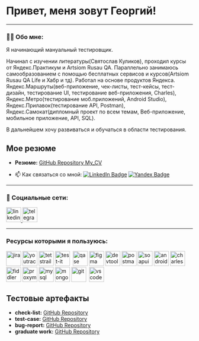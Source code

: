 # Привет, меня зовут Георгий!

---

### 👨‍💻 Обо мне:

Я начинающий мануальный тестировщик. 

Начинал с изучении литературы(Святослав Куликов), проходил курсы от Яндекс.Практикум и Artsiom Rusau QA. Параллельно занимаюсь самообразованием с помощью бесплатных сервисов и курсов(Artsiom Rusau QA Life и Хабр и тд). 
Работал на основе продуктов Яндекса. Яндекс.Маршруты(веб-приложение, чек-листы, тест-кейсы, тест-дизайн, тестирование UI, тестирование веб-приложения, Charles), Яндекс.Метро(тестирование моб.приложений, Android Studio), Яндекс.Прилавок(тестирование API, Postman), Яндекс.Самокат(дипломный проект по всем темам, Веб-приложение, мобильное приложение, API, SQL).

В дальнейшем хочу развиваться и обучаться в области тестирования.

## Мое резюме

- **Резюме:** [GitHub Repository My_CV](https://github.com/GeorgeVinichuk/My_CV/)


- 📫 Как связаться со мной: [![LinkedIn Badge](https://img.shields.io/badge/-@georgevinichuk-blue?style=flat&logo=LinkedIn&logoColor=white)](https://www.linkedin.com/in/georgevinichuk/) [![Yandex Badge](https://img.shields.io/badge/-Yandex-red?style=flat&logo=Yandex&logoColor=white)](mailto:vinichukg@yandex.ru) 

---

### 🤝 Социальные сети:

  <div id="badges">
    <a href="https://www.linkedin.com/in/georgevinichuk/" target="_blank">
      <img src="https://cdn-icons-png.flaticon.com/512/2504/2504799.png" width="40" height="40" alt="linkedin" />
    </a>
    <a href="https://t.me/vinichukgeorge" target="_blank">
      <img src="https://cdn-icons-png.flaticon.com/512/2111/2111646.png" width="40" height="40" alt="telegram" />
    </a>
  </div>

---

### Ресурсы которыми я пользуюсь:

<div>
  
  <img src="https://cdn.jsdelivr.net/gh/devicons/devicon/icons/jira/jira-original.svg" title="jira" alt="jira" width="40" height="40"/>
  <img src="https://upload.wikimedia.org/wikipedia/commons/thumb/8/8d/YouTrack_Icon.svg/1024px-YouTrack_Icon.svg.png?20200803082248" title="youtrack" alt="youtrack" width="40" height="40"/>
  <img src="https://codahosted.io/packs/21236/unversioned/assets/LOGO/ba1091c59bab89cd2fd0f289622731fe16113d7b00905abe64759c313a4b73b76c1b0426076ed76cb74752234c734131df46992d5b8b48fc13e264240e4f7119f736cfeb64df36ded54b5cbf6198b9cadedf18dd0cac5c7dbcd16e6336c29363cd1292ba" title="testrail" alt="tetstrail" width="40" height="40"/>
  <img src="https://docs.testit.software/images/testit_logo_icon.png" title="test-it" alt="test-it" width="40" height="40"/>&nbsp
  <img src="https://luna1.co/eb0187.png" title="qase" alt="qase" width="40" height="40"/>
  <img src="https://cdn.jsdelivr.net/gh/devicons/devicon/icons/figma/figma-original.svg" title="figma" alt="figma" width="40" height="40"/>
<img src="https://d33wubrfki0l68.cloudfront.net/38b5c953a4667366685d55db55d057c86db1fc54/a0fdc/static/acae6b24d940347661ca901ea07f47c1/chrome-dev-logo-icon.png" title="devtools" alt="devtools" width="40" height="40"/>
  <img src="https://img.uxwing.com/wp-content/themes/uxwing/download/brands-social-media/postman-icon.svg" title="postman" alt="postman" width="40" height="40"/>
  <img src="https://static0.smartbear.co/smartbearbrand/media/images/home/soapui-icon.svg" title="soapui" alt="soapui" width="40" height="40"/>
  <img src="https://cdn.jsdelivr.net/gh/devicons/devicon/icons/androidstudio/androidstudio-original.svg" title="android-studio" alt="android-studio" width="40" height="40"/>
  <img src="https://cdn.icon-icons.com/icons2/3053/PNG/512/charles_proxy_macos_bigsur_icon_190302.png" title="charles-proxy" alt="charles-proxy" width="40" height="40"/>
  <img src="https://www.megaleechers.com/storage/Fiddler-Everywhere-Icon.png" title="fiddler" alt="fiddler" width="40" height="40"/>
  <img src="https://pbs.twimg.com/profile_images/1589614420766126080/slAIVDtr_400x400.jpg" title="proxyman" alt="proxyman" width="40" height="40"/>
  <img src="https://cdn.jsdelivr.net/gh/devicons/devicon/icons/mysql/mysql-original.svg" title="mysql" alt="mysql" width="40" height="40"/>
  <img src="https://cdn.jsdelivr.net/gh/devicons/devicon/icons/mongodb/mongodb-original.svg" title="mongodb" alt="mongodb" width="40" height="40"/>
  <img src="https://cdn.jsdelivr.net/gh/devicons/devicon/icons/git/git-original.svg" title="git" alt="git" width="40" height="40"/>&nbsp
  <img src="https://cdn.jsdelivr.net/gh/devicons/devicon/icons/vscode/vscode-original.svg" title="vscode" alt="vscode" width="40" height="40"/>
  
</div>

## Тестовые артефакты

- **check-list:** [GitHub Repository](https://github.com/GeorgeVinichuk/check-list_vinichuk_george)
- **test-case:** [GitHub Repository](https://github.com/GeorgeVinichuk/test-case_vinichuk_george)
- **bug-report:** [GitHub Repository](https://github.com/GeorgeVinichuk/bug_report_vinichuk_george)
- **graduate work:** [GitHub Repository](https://github.com/GeorgeVinichuk/graduate_work_yandex.practicum)
